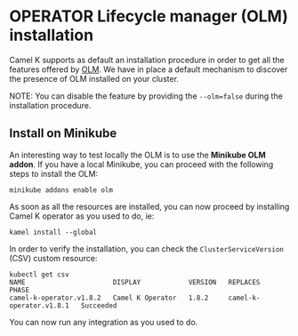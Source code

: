 # OPERATOR Lifecycle manager (OLM) installation 

Camel K supports as default an installation procedure in order to get all the features offered by [OLM](https://olm.operatorframework.io/). We have in place a default mechanism to discover the presence of OLM installed on your cluster.

NOTE: You can disable the feature by providing the `--olm=false` during the installation procedure.

## Install on Minikube

An interesting way to test locally the OLM is to use the **Minikube OLM addon**. If you have a local Minikube, you can proceed with the following steps to install the OLM:

```
minikube addons enable olm
```

As soon as all the resources are installed, you can now proceed by installing Camel K operator as you used to do, ie:

```
kamel install --global
```

In order to verify the installation, you can check the `ClusterServiceVersion` (CSV) custom resource:

```
kubectl get csv
NAME                      DISPLAY            VERSION   REPLACES                  PHASE
camel-k-operator.v1.8.2   Camel K Operator   1.8.2     camel-k-operator.v1.8.1   Succeeded
```

You can now run any integration as you used to do.